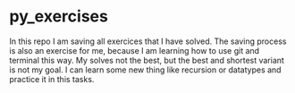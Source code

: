 # py_exercises
In this  repo I am saving all exercices that I have solved. The saving process is also an exercise for me, because I am learning how to use git and terminal this way. My solves not the best, but the best and shortest variant is not my goal. I can learn some new thing like recursion or datatypes and practice it in this tasks.
